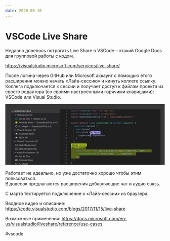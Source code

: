 ```yaml
---
date: 2020-06-10
---
```


# VSCode Live Share

Недавно довелось потрогать Live Share в VSCode – этакий Google Docs для групповой работы с кодом.

https://visualstudio.microsoft.com/services/live-share/

После логина через GitHub или Microsoft аккаунт с помощью этого расширения можно начать «Лайв-сессию» и кинуть коллеге ссылку.  
Коллега подключается к сессии и получает доступ к файлам проекта из своего редактора (со своими настроенными горячими клавишами): VSCode или Visual Studio.

![VSCode Live Share promo](vscode-live-share.jpg "VSCode Live Share promo")

Работает не идеально, но уже достаточно хорошо чтобы этим пользоваться.  
В довесок предлагаются расширения добавляющие чат и аудио связь.

С марта тестируется подключение к «Лайв-сессии» из браузера.

Вводное видео и описание:
https://code.visualstudio.com/blogs/2017/11/15/live-share

Возможные применения:
https://docs.microsoft.com/en-us/visualstudio/liveshare/reference/use-cases

#vscode
